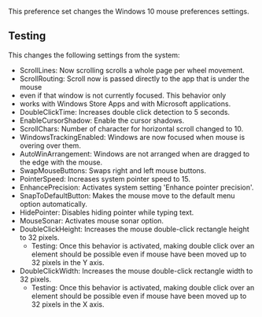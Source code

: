This preference set changes the Windows 10 mouse preferences settings.

## Testing

This changes the following settings from the system:

+ ScrollLines: Now scrolling scrolls a whole page per wheel movement.
+ ScrollRouting: Scroll now is passed directly to the app that is under the mouse
+   even if that window is not currently focused. This behavior only
+   works with Windows Store Apps and with Microsoft applications.
+ DoubleClickTime: Increases double click detection to 5 seconds.
+ EnableCursorShadow: Enable the cursor shadows.
+ ScrollChars: Number of character for horizontal scroll changed to 10.
+ WindowsTrackingEnabled: Windows are now focused when mouse is overing over them.
+ AutoWinArrangement: Windows are not arranged when are dragged to the edge with the mouse.
+ SwapMouseButtons: Swaps right and left mouse buttons.
+ PointerSpeed: Increases system pointer speed to 15.
+ EnhancePrecision: Activates system setting 'Enhance pointer precision'.
+ SnapToDefaultButton: Makes the mouse move to the default menu option automatically.
+ HidePointer: Disables hiding pointer while typing text.
+ MouseSonar: Activates mouse sonar option.
+ DoubleClickHeight: Increases the mouse double-click rectangle height to 32 pixels.
   - Testing: Once this behavior is activated, making double click over an element should be
    possible even if mouse have been moved up to 32 pixels in the Y axis.
+ DoubleClickWidth: Increases the mouse double-click rectangle width to 32 pixels.
    - Testing: Once this behavior is activated, making double click over an element should be
    possible even if mouse have been moved up to 32 pixels in the X axis.